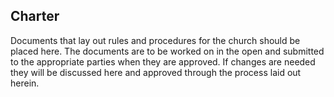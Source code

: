 ## Charter

Documents that lay out rules and procedures for the church should be placed here.  The documents are to be worked on in the open and submitted to the appropriate parties when they are approved.  If changes are needed they will be discussed here and approved through the process laid out herein.
